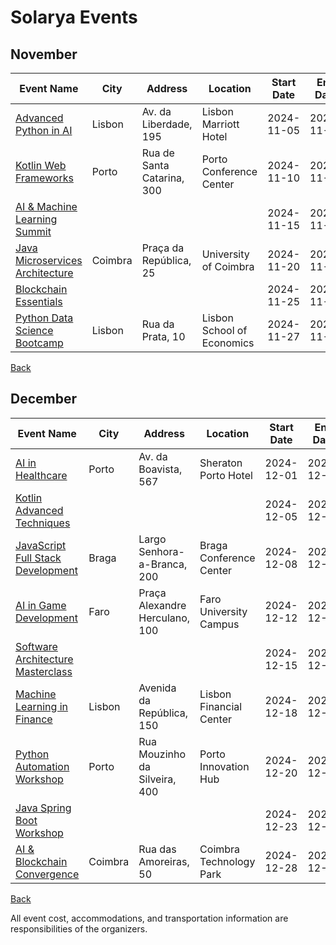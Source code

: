 # Solarya Events

## November

| Event Name | City  | Address  | Location | Start Date | End Date | Type |
|------------|-------|----------|----------|:----------:|:--------:|------|
| [Advanced Python in AI](https://advancedpythoninai.com) | Lisbon | Av. da Liberdade, 195 | Lisbon Marriott Hotel | 2024-11-05  | 2024-11-05 | ON_SITE |
| [Kotlin Web Frameworks](https://kotlinwebframeworks.com) | Porto | Rua de Santa Catarina, 300 | Porto Conference Center | 2024-11-10  | 2024-11-10 | ON_SITE |
| [AI & Machine Learning Summit](https://aimachinelearningsummit.com) |  |  |  | 2024-11-15  | 2024-11-15 | ONLINE |
| [Java Microservices Architecture](https://javamicroservicesarchitecture.com) | Coimbra | Praça da República, 25 | University of Coimbra | 2024-11-20  | 2024-11-20 | ON_SITE |
| [Blockchain Essentials](https://blockchainessentials.com) |  |  |  | 2024-11-25  | 2024-11-25 | ONLINE |
| [Python Data Science Bootcamp](https://pythondatasciencebootcamp.com) | Lisbon | Rua da Prata, 10 | Lisbon School of Economics | 2024-11-27  | 2024-11-27 | HYBRID |

[Back](..README.md)

## December

| Event Name | City  | Address  | Location | Start Date | End Date | Type |
|------------|-------|----------|----------|:----------:|:--------:|------|
| [AI in Healthcare](https://aiinhealthcare.com) | Porto | Av. da Boavista, 567 | Sheraton Porto Hotel | 2024-12-01  | 2024-12-01 | ON_SITE |
| [Kotlin Advanced Techniques](https://kotlinadvancedtechniques.com) |  |  |  | 2024-12-05  | 2024-12-05 | ONLINE |
| [JavaScript Full Stack Development](https://javascriptfullstackdevelopment.com) | Braga | Largo Senhora-a-Branca, 200 | Braga Conference Center | 2024-12-08  | 2024-12-08 | ON_SITE |
| [AI in Game Development](https://aiingamedevelopment.com) | Faro | Praça Alexandre Herculano, 100 | Faro University Campus | 2024-12-12  | 2024-12-12 | HYBRID |
| [Software Architecture Masterclass](https://softwarearchitecturemasterclass.com) |  |  |  | 2024-12-15  | 2024-12-15 | ONLINE |
| [Machine Learning in Finance](https://machinelearninginfinance.com) | Lisbon | Avenida da República, 150 | Lisbon Financial Center | 2024-12-18  | 2024-12-18 | ON_SITE |
| [Python Automation Workshop](https://pythonautomationworkshop.com) | Porto | Rua Mouzinho da Silveira, 400 | Porto Innovation Hub | 2024-12-20  | 2024-12-20 | HYBRID |
| [Java Spring Boot Workshop](https://javaspringbootworkshop.com) |  |  |  | 2024-12-23  | 2024-12-23 | ONLINE |
| [AI & Blockchain Convergence](https://aiblockchainconvergence.com) | Coimbra | Rua das Amoreiras, 50 | Coimbra Technology Park | 2024-12-28  | 2024-12-28 | ON_SITE |

[Back](..README.md)


All event cost, accommodations, and transportation information are responsibilities of the organizers.